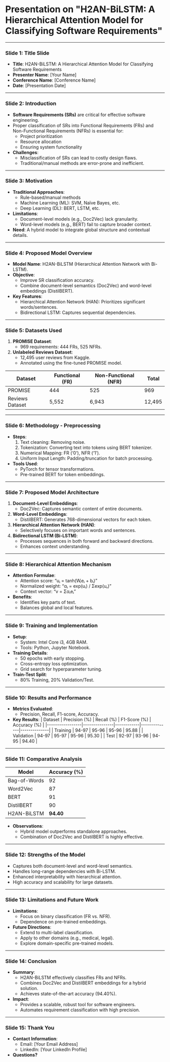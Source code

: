 # Presentation on "H2AN-BiLSTM: A Hierarchical Attention Model for Classifying Software Requirements"

---

### Slide 1: **Title Slide**
- **Title**: H2AN-BiLSTM: A Hierarchical Attention Model for Classifying Software Requirements
- **Presenter Name**: [Your Name]
- **Conference Name**: [Conference Name]
- **Date**: [Presentation Date]

---

### Slide 2: **Introduction**
- **Software Requirements (SRs)** are critical for effective software engineering.
- Proper classification of SRs into Functional Requirements (FRs) and Non-Functional Requirements (NFRs) is essential for:
  - Project prioritization
  - Resource allocation
  - Ensuring system functionality
- **Challenges**:
  - Misclassification of SRs can lead to costly design flaws.
  - Traditional/manual methods are error-prone and inefficient.

---

### Slide 3: **Motivation**
- **Traditional Approaches**:
  - Rule-based/manual methods
  - Machine Learning (ML): SVM, Naïve Bayes, etc.
  - Deep Learning (DL): BERT, LSTM, etc.
- **Limitations**:
  - Document-level models (e.g., Doc2Vec) lack granularity.
  - Word-level models (e.g., BERT) fail to capture broader context.
- **Need**: A hybrid model to integrate global structure and contextual details.

---

### Slide 4: **Proposed Model Overview**
- **Model Name**: H2AN-BiLSTM (Hierarchical Attention Network with Bi-LSTM).
- **Objective**:
  - Improve SR classification accuracy.
  - Combine document-level semantics (Doc2Vec) and word-level embeddings (DistilBERT).
- **Key Features**:
  - Hierarchical Attention Network (HAN): Prioritizes significant words/sentences.
  - Bidirectional LSTM: Captures sequential dependencies.

---

### Slide 5: **Datasets Used**
1. **PROMISE Dataset**:
   - 969 requirements: 444 FRs, 525 NFRs.
2. **Unlabeled Reviews Dataset**:
   - 12,495 user reviews from Kaggle.
   - Annotated using the fine-tuned PROMISE model.

| Dataset         | Functional (FR) | Non-Functional (NFR) | Total  |
|-----------------|----------------|-----------------------|--------|
| PROMISE         | 444            | 525                   | 969    |
| Reviews Dataset | 5,552          | 6,943                 | 12,495 |

---

### Slide 6: **Methodology - Preprocessing**
- **Steps**:
  1. Text cleaning: Removing noise.
  2. Tokenization: Converting text into tokens using BERT tokenizer.
  3. Numerical Mapping: FR (‘0’), NFR (‘1’).
  4. Uniform Input Length: Padding/truncation for batch processing.
- **Tools Used**:
  - PyTorch for tensor transformations.
  - Pre-trained BERT for token embeddings.

---

### Slide 7: **Proposed Model Architecture**
1. **Document-Level Embeddings**:
   - Doc2Vec: Captures semantic content of entire documents.
2. **Word-Level Embeddings**:
   - DistilBERT: Generates 768-dimensional vectors for each token.
3. **Hierarchical Attention Network (HAN)**:
   - Selectively focuses on important words and sentences.
4. **Bidirectional LSTM (Bi-LSTM)**:
   - Processes sequences in both forward and backward directions.
   - Enhances context understanding.

---

### Slide 8: **Hierarchical Attention Mechanism**
- **Attention Formulae**:
  - Attention score: “uᵢ = tanh(Wᵢeᵢ + bᵢ)”
  - Normalized weight: “αᵢ = exp(uᵢ) / Σexp(uᵣ)”
  - Context vector: “v = Σαᵢeᵢ”
- **Benefits**:
  - Identifies key parts of text.
  - Balances global and local features.

---

### Slide 9: **Training and Implementation**
- **Setup**:
  - System: Intel Core i3, 4GB RAM.
  - Tools: Python, Jupyter Notebook.
- **Training Details**:
  - 50 epochs with early stopping.
  - Cross-entropy loss optimization.
  - Grid search for hyperparameter tuning.
- **Train-Test Split**:
  - 80% Training, 20% Validation/Test.

---

### Slide 10: **Results and Performance**
- **Metrics Evaluated**:
  - Precision, Recall, F1-score, Accuracy.
- **Key Results**:
  | Dataset         | Precision (%) | Recall (%) | F1-Score (%) | Accuracy (%) |
  |-----------------|---------------|------------|--------------|--------------|
  | Training        | 94-97         | 95-96      | 95-96        | 95.88        |
  | Validation      | 94-97         | 95-97      | 95-96        | 95.30        |
  | Test            | 92-97         | 93-96      | 94-95        | 94.40        |

---

### Slide 11: **Comparative Analysis**
| Model            | Accuracy (%) |
|------------------|--------------|
| Bag-of-Words     | 92           |
| Word2Vec         | 87           |
| BERT             | 91           |
| DistilBERT       | 90           |
| H2AN-BiLSTM      | **94.40**    |

- **Observations**:
  - Hybrid model outperforms standalone approaches.
  - Combination of Doc2Vec and DistilBERT is highly effective.

---

### Slide 12: **Strengths of the Model**
- Captures both document-level and word-level semantics.
- Handles long-range dependencies with Bi-LSTM.
- Enhanced interpretability with hierarchical attention.
- High accuracy and scalability for large datasets.

---

### Slide 13: **Limitations and Future Work**
- **Limitations**:
  - Focus on binary classification (FR vs. NFR).
  - Dependence on pre-trained embeddings.
- **Future Directions**:
  - Extend to multi-label classification.
  - Apply to other domains (e.g., medical, legal).
  - Explore domain-specific pre-trained models.

---

### Slide 14: **Conclusion**
- **Summary**:
  - H2AN-BiLSTM effectively classifies FRs and NFRs.
  - Combines Doc2Vec and DistilBERT embeddings for a hybrid solution.
  - Achieves state-of-the-art accuracy (94.40%).
- **Impact**:
  - Provides a scalable, robust tool for software engineers.
  - Automates requirement classification with high precision.

---

### Slide 15: **Thank You**
- **Contact Information**:
  - Email: [Your Email Address]
  - LinkedIn: [Your LinkedIn Profile]
- **Questions?**

